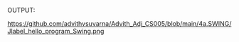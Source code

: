 OUTPUT:

https://github.com/advithvsuvarna/Advith_Adj_CS005/blob/main/4a.SWING/Jlabel_hello_program_Swing.png
